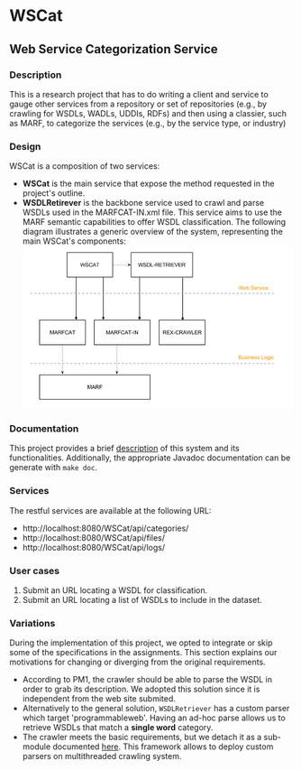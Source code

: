 WSCat
========

Web Service Categorization Service
--------

### Description
This is a research project that has to do writing a client and service to gauge other services from a repository or set of repositories (e.g., by crawling for WSDLs, WADLs, UDDIs, RDFs) and then using a classier, such as MARF, to categorize the services (e.g., by the service type, or industry)

### Design
WSCat is a composition of two services:
 * **WSCat** is the main service that expose the method requested in the project's outline.
 * **WSDLRetirever** is the backbone service used to crawl and parse WSDLs used in the MARFCAT-IN.xml file.
This service aims to use the MARF semantic capabilities to offer WSDL classification. The following diagram illustrates a generic overview of the system, representing the main WSCat's components:
![System Diagram](doc/system_diagram.png)

### Documentation
This project provides a brief [description](README.md) of this system and its functionalities. Additionally, the appropriate Javadoc documentation can be generate with `make doc`.

### Services
The restful services are available at the following URL:
 * http://localhost:8080/WSCat/api/categories/
 * http://localhost:8080/WSCat/api/files/
 * http://localhost:8080/WSCat/api/logs/

### User cases
 1. Submit an URL locating a WSDL for classification.
 2. Submit an URL locating a list of WSDLs to include in the dataset.

### Variations
During the implementation of this project, we opted to integrate or skip some of the specifications in the assignments. This section explains our motivations for changing or diverging from the original requirements.

 * According to PM1, the crawler should be able to parse the WSDL in order to grab its description. We adopted this solution since it is independent from the web site submited.
 * Alternatively to the general solution, `WSDLRetriever` has a custom parser which target 'programmableweb'. Having an ad-hoc parse allows us to retrieve WSDLs that match a **single word** category.
 * The crawler meets the basic requirements, but we detach it as a sub-module documented [here](https://github.com/shake0/RexCrawler). This framework allows to deploy custom parsers on multithreaded crawling system.
